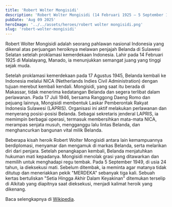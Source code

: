 ```yaml
---
title: 'Robert Wolter Mongisidi'
description: 'Robert Wolter Mongisidi (14 Februari 1925 – 5 September 1949) adalah seorang pejuang kemerdekaan dan pahlawan nasional Indonesia.'
pubDate: 'Aug 09 2025'
heroImage: '../../assets/heroes/robert wolter mongisidi.png'
slug: 'robert-wolter-mongisidi'
---
```


Robert Wolter Mongisidi adalah seorang pahlawan nasional Indonesia yang dikenal
atas perjuangan heroiknya melawan penjajah Belanda di Sulawesi Selatan setelah
proklamasi kemerdekaan Indonesia. Lahir pada 14 Februari 1925 di Malalayang,
Manado, ia menunjukkan semangat juang yang tinggi sejak muda.

Setelah proklamasi kemerdekaan pada 17 Agustus 1945, Belanda kembali ke
Indonesia melalui NICA (Netherlands Indies Civil Administration) dengan tujuan
merebut kembali kendali. Mongisidi, yang saat itu berada di Makassar, tidak
menerima kedatangan Belanda dan segera terlibat dalam perlawanan. Pada 17 Juli
1946, bersama Ranggong Daeng Romo dan pejuang lainnya, Mongisidi membentuk
Laskar Pemberontak Rakyat Indonesia Sulawesi (LAPRIS). Organisasi ini aktif
melakukan perlawanan dan menyerang posisi-posisi Belanda. Sebagai sekretaris
jenderal LAPRIS, ia memimpin berbagai operasi, termasuk membersihkan mata-mata
NICA, merampas senjata musuh, mengganggu lalu lintas Belanda, dan menghancurkan
bangunan vital milik Belanda.

Beberapa kisah heroik Robert Wolter Mongisidi antara lain kemampuannya
berdiplomasi, menyamar dan mengamuk di markas Belanda, serta melarikan diri dari
penjara. Setelah penangkapan kembali, Belanda menjatuhkan hukuman mati
kepadanya. Mongisidi menolak grasi yang ditawarkan dan memilih untuk menghadapi
regu tembak. Pada 5 September 1949, di usia 24 tahun, ia dieksekusi mati.
Sebelum ditembak, ia meminta agar matanya tidak ditutup dan meneriakkan pekik
"MERDEKA" sebanyak tiga kali. Sebuah kertas bertuliskan "Setia Hingga Akhir
Dalam Keyakinan" ditemukan terselip di Alkitab yang diapitnya saat dieksekusi,
menjadi kalimat heroik yang dikenang.

Baca selengkapnya di
[Wikipedia](https://id.wikipedia.org/wiki/Robert_Wolter_Mongisidi).
